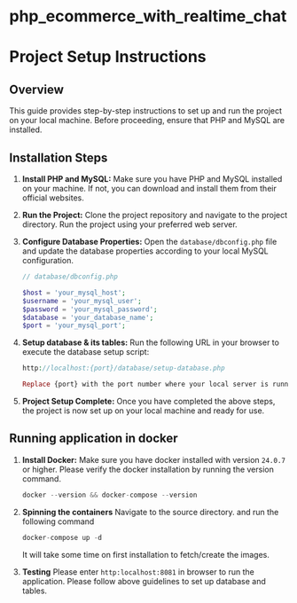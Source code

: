 # php_ecommerce_with_realtime_chat

# Project Setup Instructions

## Overview

This guide provides step-by-step instructions to set up and run the project on your local machine. Before proceeding, ensure that PHP and MySQL are installed.

## Installation Steps

1. **Install PHP and MySQL:**
   Make sure you have PHP and MySQL installed on your machine. If not, you can download and install them from their official websites.

2. **Run the Project:**
   Clone the project repository and navigate to the project directory. Run the project using your preferred web server.

3. **Configure Database Properties:**
   Open the `database/dbconfig.php` file and update the database properties according to your local MySQL configuration.

   ```php
   // database/dbconfig.php

   $host = 'your_mysql_host';
   $username = 'your_mysql_user';
   $password = 'your_mysql_password';
   $database = 'your_database_name';
   $port = 'your_mysql_port';

4. **Setup database & its tables:**
   Run the following URL in your browser to execute the database setup script:

   ```php
   http://localhost:{port}/database/setup-database.php

   Replace {port} with the port number where your local server is running.

5. **Project Setup Complete:**
   Once you have completed the above steps, the project is now set up on your local machine and ready for use.

## Running application in docker

1. **Install Docker:**
   Make sure you have docker installed with version `24.0.7 ` or higher. Please verify the docker installation by
   running the version command.

   ```php
   docker --version && docker-compose --version
   
2. **Spinning the containers**
   Navigate to the source directory. and run the following command
   
   ```php
   docker-compose up -d
   ```
   It will take some time on first installation to fetch/create the images.


3. **Testing**
   Please enter `http:localhost:8081` in browser to run the application. Please follow above guidelines to set up
   database and tables.

